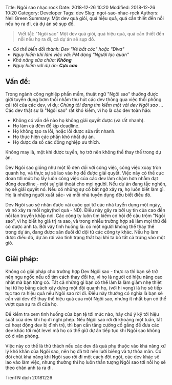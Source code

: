 Title: Ngôi sao nhạc rock 
Date: 2018-12-26 10:20
Modified: 2018-12-26 10:20 
Category: Developer
Tags: dev
Slug: ngoi-sao-nhac-rock
Authors: Neil Green
Summary: Một dev quá giỏi, quá hiệu quả, quá cần thiết đến nỗi nếu họ ra đi, cả dự án sẽ sụp đổ.

> Viết tắt: "Ngôi sao"
> Một dev quá giỏi, quá hiệu quả, quá cần thiết đến nỗi nếu họ ra đi, cả dự án sẽ sụp đổ.

* _Có thể biến đổi thành: Dev "Kẻ bắt cóc" hoặc "Diva"_
* _Nguy hiểm khi làm việc với: PM dạng "Người lạc quan"_
* _Khả năng sửa chữa: **Không**_
* _Nguy hiểm với dự án: **Cực cao**_

## Vấn đề:

Trong ngành công nghiệp phần mềm, thuật ngữ "Ngôi sao" thường được giới tuyển dụng bơm thổi nhằm thu hút các dev thông qua việc thổi phồng cái tôi của các dev, ví dụ: _Chúng tôi đang tìm kiếm một vài dev Ngôi sao_ ... 
Các dev thật sự là "Ngôi sao" rất khó kiếm, vì họ là các dev toàn hảo:

* Không có vấn đề nào họ không giải quyết được (và rất nhanh).
* Họ làm cả đêm để kịp deadline.
* Họ không tạo ra lỗi, hoặc lỗi được sửa rất nhanh.
* Họ thực hiện các phần khó nhất dự án.
* Họ được đa số các đồng nghiệp ưu thích.

Không may là, một khi được tuyển, họ trở nên không thể thay thế trong dự án.

Dev Ngôi sao giống như một lỗ đen đối với công việc, công việc xoay tròn quanh họ, và thực sự sẽ lao vào họ để được giải quyết. Việc này có thể cực đoan tới mức họ lấy luôn công việc của các dev làm chậm hơn nhằm đạt đúng deadline - một sự giải thoát cho mọi người. Nếu dự án đang tắc nghẽn, họ sẽ giải quyết nó. Nếu có những sự cố bất ngờ xảy ra, họ luôn biết làm gì. Họ là những người xuất sắc- và mỗi nhà tuyển dụng đều biết điều đó.

Dev Ngôi sao sẽ nhân được vài cuộc gọi từ các nhà tuyển dụng một ngày, và nó xảy ra mỗi ngày(hơi quá - ND). Điều này gây ra bởi uy tín của cao đến nỗi lan truyền khắp nơi. Các công ty luôn tìm kiếm cơ hội để câu trộm "Ngôi sao", vì họ biết họ giá trị ra sao, và trong nhiều trường hợp sẽ làm mọi thứ để có được anh ta. Bởi vậy tình huống là: có một người không thể thay thế trong dự án, đang được săn đuổi dữ dội từ các công ty khác. Nếu họ làm được điều đó, dự án rơi vào tình trạng thất bại khi ta bỏ tất cả trứng vào một giỏ.

## Giải pháp:

Không có giải pháp cho trường hợp Dev Ngôi sao - thực ra thì bạn sẽ trở nên ngu ngốc nếu cố tìm cách thay đổi họ, vì họ là người có hiệu năng cao nhất mà bạn từng có. Tất cả những gì bạn có thể làm là làm giảm nhẹ thiệt hại từ họ bằng cách xây dựng một đội quanh họ, (với hi vọng) là họ sẽ tiếp tục tạo ra hiệu quả nếu Ngôi sao rời đi. Điều này thường có nghĩa là bạn sẽ cần vài dev để thay thế hiệu quả của một Ngôi sao, nhưng ít nhất bạn có thể vượt qua sự ra đi của họ.

Để kiểm tra xem tình huống của bạn tệ tới mức nào, hãy chú ý kỹ tới hiệu suất của dev khi họ đi nghỉ phép. Nếu Ngôi sao rời đi khoảng một tuần, tất cả hoạt động dev bị đình trệ, thì bạn cần tăng cường cố gắng để đưa các dev khác tới một level mà họ có thể giữ dự án tiếp tục khi Ngôi sao không có ở văn phòng.

Việc này có thể là thử thách nếu các dev đã quá phụ thuộc vào khả năng xử lý khó khăn của Ngôi sao, nên họ đã trở nên lười biếng và tự thỏa mãn. Có đôi chút khả năng khi Ngôi sao rời đi một cách đột ngột, các dev khác sẽ lao vào làm việc, nhưng thường thì họ luôn thần tượng Ngôi sao tới nỗi họ sẽ theo chân anh ta ra đi.  

TienTN dịch 20181226